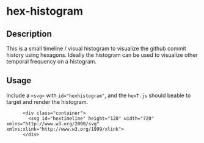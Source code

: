 # hex-histogram

## Description

This is a small timeline / visual histogram to visualize the github commit history using hexagons. Ideally the histogram can be used to visualize other temporal frequency on a histogram. 

## Usage


Include a `<svg>` with `id="hexhistogram"`, and the `hexT.js` should beable to target and render the histogram. 

```      
      <div class="container">
        <svg id="hextimeline" height="128" width="720" xmlns="http://www.w3.org/2000/svg" xmlns:xlink="http://www.w3.org/1999/xlink">
      </div>
```



